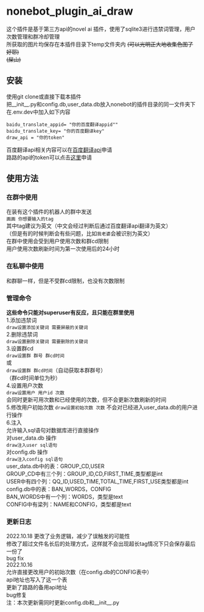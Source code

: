 # nonebot_plugin_ai_draw  

这个插件是基于第三方api的novel ai 插件，使用了sqlite3进行违禁词管理，用户次数管理和群冷却管理  
所获取的图片均保存在本插件目录下temp文件夹内 ~~(可以光明正大地收集色图了好耶)~~  
~~(屎山)~~

## 安装
使用git clone或直接下载本插件  
把__init__.py和config.db,user_data.db放入nonebot的插件目录的同一文件夹下  
在.env.dev中加入如下内容  
```
baidu_translate_appid= "你的百度翻译appid"" 
baidu_translate_key= "你的百度翻译key" 
draw_api = "你的token"
```

百度翻译api相关内容可以在[百度翻译api](https://api.fanyi.baidu.com/ )申请  
路路的api的token可以点击[这里](http://lulu.uedbq.xyz/token "路佬牛逼")申请  

## 使用方法  

### 在群中使用  

在装有这个插件的机器人的群中发送  
`画画 你想要输入的tag`  
其中tag建议为英文（中文会经过判断后通过百度翻译api翻译为英文）  
（但是有的时候判断会有些问题，比如`我老婆`会被识别为英文）  
在群中使用会受到用户使用次数和群cd限制  
用户使用次数刷新时间为第一次使用后的24小时  

### 在私聊中使用
和群聊一样，但是不受群cd限制，也没有次数限制


### 管理命令
**这些命令只能对superuser有反应，且只能在群里使用**  
1.添加违禁词  
`draw设置添加关键词 需要屏蔽的关键词`  
2.删除违禁词  
`draw设置删除关键词 需要删除的关键词`  
3.设置群cd  
`draw设置群 群号 群cd时间`  
或  
`draw设置群 群cd时间`（自动获取本群群号）  
（群cd时间单位为秒）  
4.设置用户次数  
`draw设置用户 用户id 次数`  
会同时更新可用次数和已经使用的次数，但不会更新次数刷新的时间  
5.修改用户初始次数
`draw设置初始次数 次数`
不会对已经进入user_data.db的用户进行操作  
6.注入  
允许输入sql语句对数据库进行直接操作  
对user_data.db 操作  
`draw注入user sql语句`  
对config.db 操作  
`draw注入config sql语句`  
user_data.db中的表：GROUP_CD,USER  
GROUP_CD中有三个列：GROUP_ID,CD,FIRST_TIME,类型都是int  
USER中有四个列：QQ_ID,USED_TIME,TOTAL_TIME,FIRST_USE类型都是int  
config.db中的表：BAN_WORDS，CONFIG  
BAN_WORDS中有一个列：WORDS，类型是text  
CONFIG中有梁列：NAME和CONFIG，类型都是text  

### 更新日志  
2022.10.18
更改了业务逻辑，减少了误触发的可能性  
修改了超过文件名长后的处理方式，这样就不会出现超长tag情况下只会保存最后一份了  
bug fix  
2022.10.16  
允许直接更改用户的初始次数（在config.db的CONFIG表中）  
api地址也写入了这一个表  
更新了路路的备用api地址  
bug修复  
注：本次更新需同时更新config.db和__init__.py  
